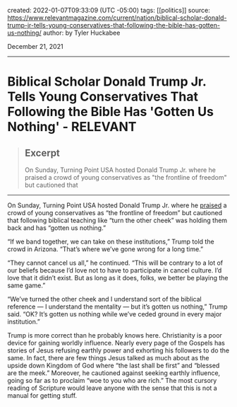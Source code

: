 created: 2022-01-07T09:33:09 (UTC -05:00)
tags: [[politics]] 
source: https://www.relevantmagazine.com/current/nation/biblical-scholar-donald-trump-jr-tells-young-conservatives-that-following-the-bible-has-gotten-us-nothing/
author: by Tyler Huckabee 

December 21, 2021

---

# Biblical Scholar Donald Trump Jr. Tells Young Conservatives That Following the Bible Has 'Gotten Us Nothing' - RELEVANT

> ## Excerpt
> On Sunday, Turning Point USA hosted Donald Trump Jr. where he praised a crowd of young conservatives as "the frontline of freedom" but cautioned that

---


On Sunday, Turning Point USA hosted Donald Trump Jr. where he [praised](https://www.rawstory.com/turning-point-usa-and-donald-trump-jr/) a crowd of young conservatives as “the frontline of freedom” but cautioned that following biblical teaching like “turn the other cheek” was holding them back and has “gotten us nothing.”

“If we band together, we can take on these institutions,” Trump told the crowd in Arizona. “That’s where we’ve gone wrong for a long time.”

“They cannot cancel us all,” he continued. “This will be contrary to a lot of our beliefs because I’d love not to have to participate in cancel culture. I’d love that it didn’t exist. But as long as it does, folks, we better be playing the same game.”

“We’ve turned the other cheek and I understand sort of the biblical reference — I understand the mentality — but it’s gotten us nothing,” Trump said. “OK? It’s gotten us nothing while we’ve ceded ground in every major institution.”

Trump is more correct than he probably knows here. Christianity is a poor device for gaining worldly influence. Nearly every page of the Gospels has stories of Jesus refusing earthly power and exhorting his followers to do the same. In fact, there are few things Jesus talked as much about as the upside down Kingdom of God where “the last shall be first” and “blessed are the meek.” Moreover, he cautioned against seeking earthly influence, going so far as to proclaim “woe to you who are rich.” The most cursory reading of Scripture would leave anyone with the sense that this is not a manual for getting stuff.

